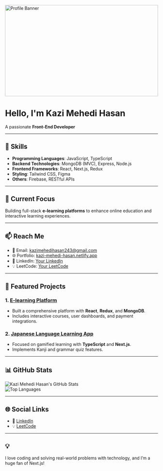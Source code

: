 <img src="https://i.ibb.co.com/9rBRP7D/Brigitte-Schwartz.png" alt="Profile Banner" style="width: 100%; max-height: 300px;" />

# Hello, I'm Kazi Mehedi Hasan  
A passionate **Front-End Developer** 

---

## 🌟 Skills  
- **Programming Languages**: JavaScript, TypeScript  
- **Backend Technologies**: MongoDB (MVC), Express, Node.js  
- **Frontend Frameworks**: React, Next.js, Redux  
- **Styling**: Tailwind CSS, Figma  
- **Others**: Firebase, RESTful APIs  

---

## 🎯 Current Focus  
Building full-stack **e-learning platforms** to enhance online education and interactive learning experiences.

---

## 📫 Reach Me  
- 📧 Email: kazimehedihasan243@gmail.com  
- 🌐 Portfolio: [kazi-mehedi-hasan.netlify.app](https://kazi-mehedi-hasan.netlify.app)  
- 💼 LinkedIn: [Your LinkedIn](#)  
- 💡 LeetCode: [Your LeetCode](#)  

---

## 🚀 Featured Projects  
### 1. [E-learning Platform](#)  
- Built a comprehensive platform with **React**, **Redux**, and **MongoDB**.  
- Includes interactive courses, user dashboards, and payment integrations.  

### 2. [Japanese Language Learning App](#)  
- Focused on gamified learning with **TypeScript** and **Next.js**.  
- Implements Kanji and grammar quiz features.

---

## 📊 GitHub Stats  
![Kazi Mehedi Hasan's GitHub Stats](https://github-readme-stats.vercel.app/api?username=your-username&show_icons=true&theme=radical)  
![Top Languages](https://github-readme-stats.vercel.app/api/top-langs/?username=your-username&layout=compact&theme=radical)  

---

## 🌐 Social Links  
- 💼 [LinkedIn](#)  
- 💡 [LeetCode](#)  

---

## 💡  
I love coding and solving real-world problems with technology, and I’m a huge fan of Next.js!  
